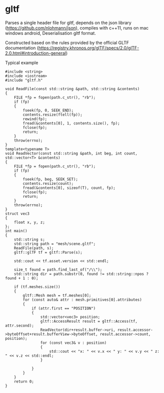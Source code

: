 # gltf
Parses a single header file for gltf, depends on the json library (https://github.com/nlohmann/json), compiles with c++11, runs on mac windows android, Deserialisation gltf format.

Constructed based on the rules provided by the official GLTF documentation (https://registry.khronos.org/glTF/specs/2.0/glTF-2.0.html#introduction-general)

Typical example
```
#include <string>
#include <iostream>
#include "gltf.h"

void ReadFile(const std::string &path, std::string &contents)
{
	FILE *fp = fopen(path.c_str(), "rb");
	if (fp)
	{
		fseek(fp, 0, SEEK_END);
		contents.resize(ftell(fp));
		rewind(fp);
		fread(&contents[0], 1, contents.size(), fp);
		fclose(fp);
		return;
	}
	throw(errno);
}
template<typename T>
void ReadVector(const std::string &path, int beg, int count, std::vector<T> &contents)
{
	FILE *fp = fopen(path.c_str(), "rb");
	if (fp)
	{
		fseek(fp, beg, SEEK_SET);
		contents.resize(count);
		fread(&contents[0], sizeof(T), count, fp);
		fclose(fp);
		return;
	}
	throw(errno);
}
struct vec3
{
    float x, y, z;
};
int main()
{
    std::string s;
    std::string path = "mesh/scene.gltf";
    ReadFile(path, s);
    gltf::glTF tf = gltf::Parse(s);

    std::cout << tf.asset.version << std::endl;
    
    size_t found = path.find_last_of("/\\");
    std::string dir = path.substr(0, found != std::string::npos ? found + 1 : 0);

    if (tf.meshes.size())
    {
        gltf::Mesh mesh = tf.meshes[0];
        for (const auto& attr : mesh.primitives[0].attributes)
        {
            if (attr.first == "POSITION")
            {
                std::vector<vec3> position;
                gltf::AccessResult result = gltf::Access(tf, attr.second);
                ReadVector(dir+result.buffer->uri, result.accessor->byteOffset+result.bufferView->byteOffset, result.accessor->count, position);
                for (const vec3& v : position)
                {
                    std::cout << "x: " << v.x << " y: " << v.y << " z: " << v.z << std::endl;
                }
                
            }
        }
    }
    return 0;
}
```
